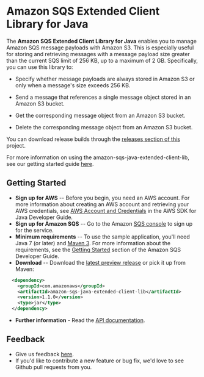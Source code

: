 Amazon SQS Extended Client Library for Java
===========================================
The **Amazon SQS Extended Client Library for Java** enables you to manage Amazon SQS message payloads with Amazon S3. This is especially useful for storing and retrieving messages with a message payload size greater than the current SQS limit of 256 KB, up to a maximum of 2 GB. Specifically, you can use this library to:

* Specify whether message payloads are always stored in Amazon S3 or only when a message's size exceeds 256 KB.

* Send a message that references a single message object stored in an Amazon S3 bucket.

* Get the corresponding message object from an Amazon S3 bucket.

* Delete the corresponding message object from an Amazon S3 bucket.

You can download release builds through the [releases section of this](https://github.com/awslabs/amazon-sqs-java-extended-client-lib) project.

For more information on using the amazon-sqs-java-extended-client-lib, see our getting started guide [here](http://docs.aws.amazon.com/AWSSimpleQueueService/latest/SQSDeveloperGuide/s3-messages.html).

## Getting Started

* **Sign up for AWS** -- Before you begin, you need an AWS account. For more information about creating an AWS account and retrieving your AWS credentials, see [AWS Account and Credentials](http://docs.aws.amazon.com/AWSSdkDocsJava/latest/DeveloperGuide/java-dg-setup.html) in the AWS SDK for Java Developer Guide.
* **Sign up for Amazon SQS** -- Go to the Amazon [SQS console](https://console.aws.amazon.com/sqs/home?region=us-east-1) to sign up for the service.
* **Minimum requirements** -- To use the sample application, you'll need Java 7 (or later) and [Maven 3](http://maven.apache.org/). For more information about the requirements, see the [Getting Started](http://docs.aws.amazon.com/AWSSimpleQueueService/latest/SQSDeveloperGuide/s3-messages.html) section of the Amazon SQS Developer Guide.
* **Download** -- Download the [latest preview release](https://github.com/awslabs/amazon-sqs-java-extended-client-lib/releases) or pick it up from Maven:
```xml
  <dependency>
    <groupId>com.amazonaws</groupId>
    <artifactId>amazon-sqs-java-extended-client-lib</artifactId>
    <version>1.1.0</version>
    <type>jar</type>
  </dependency>
```
* **Further information** - Read the [API documentation](http://aws.amazon.com/documentation/sqs/).

## Feedback
* Give us feedback [here](https://github.com/awslabs/amazon-sqs-java-extended-client-lib/issues).
* If you'd like to contribute a new feature or bug fix, we'd love to see Github pull requests from you.
